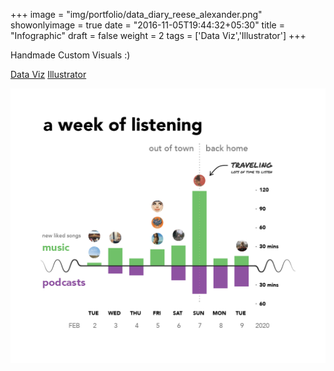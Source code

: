+++
image = "img/portfolio/data_diary_reese_alexander.png"
showonlyimage = true
date = "2016-11-05T19:44:32+05:30"
title = "Infographic"
draft = false
weight = 2
tags = ['Data Viz','Illustrator']
+++

Handmade Custom Visuals :)

<div class=Tags>
<span><a href="/tags/data-viz/">Data Viz</a></span>
<span><a href="/tags/illustrator/">Illustrator</a></span>
</div>
<!--more-->

![Listening data diary](/img/portfolio/data_diary_reese_alexander.png)